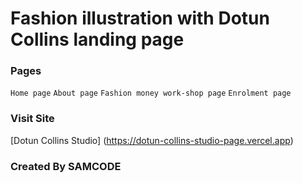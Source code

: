 # Fashion illustration with Dotun Collins landing page

### Pages
`Home page`
`About page`
`Fashion money work-shop page`
`Enrolment page`

### Visit Site
[Dotun Collins Studio] (https://dotun-collins-studio-page.vercel.app)

### Created By SAMCODE